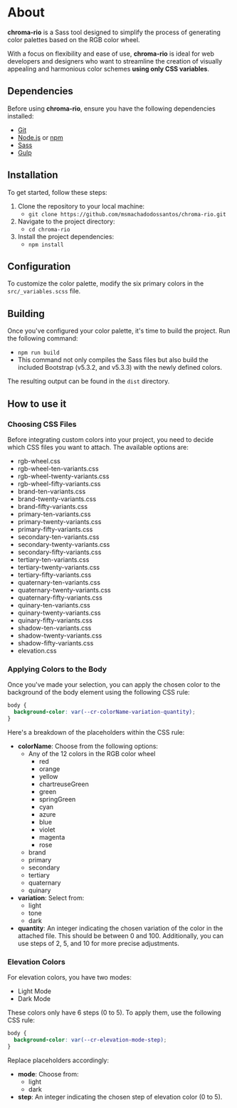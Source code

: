 # About

**chroma-rio** is a Sass tool designed to simplify the process of generating color palettes based on the RGB color wheel.

With a focus on flexibility and ease of use, **chroma-rio** is ideal for web developers and designers who want to streamline the creation of visually appealing and harmonious color schemes **using only CSS variables**.

## Dependencies

Before using **chroma-rio**, ensure you have the following dependencies installed:

- [Git](https://git-scm.com/)
- [Node.js](https://nodejs.org/en) or [npm](https://www.npmjs.com/)
- [Sass](https://sass-lang.com/)
- [Gulp](https://gulpjs.com/)

## Installation

To get started, follow these steps:

1. Clone the repository to your local machine:
   - `git clone https://github.com/msmachadodossantos/chroma-rio.git`
2. Navigate to the project directory:
   - `cd chroma-rio`
3. Install the project dependencies:
   - `npm install`

## Configuration

To customize the color palette, modify the six primary colors in the `src/_variables.scss` file.

## Building

Once you've configured your color palette, it's time to build the project. Run the following command:

- `npm run build`
- This command not only compiles the Sass files but also build the included Bootstrap (v5.3.2, and v5.3.3) with the newly defined colors.

The resulting output can be found in the `dist` directory.

## How to use it

### Choosing CSS Files

Before integrating custom colors into your project, you need to decide which CSS files you want to attach. The available options are:

- rgb-wheel.css
- rgb-wheel-ten-variants.css
- rgb-wheel-twenty-variants.css
- rgb-wheel-fifty-variants.css
- brand-ten-variants.css
- brand-twenty-variants.css
- brand-fifty-variants.css
- primary-ten-variants.css
- primary-twenty-variants.css
- primary-fifty-variants.css
- secondary-ten-variants.css
- secondary-twenty-variants.css
- secondary-fifty-variants.css
- tertiary-ten-variants.css
- tertiary-twenty-variants.css
- tertiary-fifty-variants.css
- quaternary-ten-variants.css
- quaternary-twenty-variants.css
- quaternary-fifty-variants.css
- quinary-ten-variants.css
- quinary-twenty-variants.css
- quinary-fifty-variants.css
- shadow-ten-variants.css
- shadow-twenty-variants.css
- shadow-fifty-variants.css
- elevation.css

### Applying Colors to the Body

Once you've made your selection, you can apply the chosen color to the background of the body element using the following CSS rule:

```css
body {
  background-color: var(--cr-colorName-variation-quantity);
}
```

Here's a breakdown of the placeholders within the CSS rule:

- **colorName**: Choose from the following options:
  - Any of the 12 colors in the RGB color wheel
    - red
    - orange
    - yellow
    - chartreuseGreen
    - green
    - springGreen
    - cyan
    - azure
    - blue
    - violet
    - magenta
    - rose
  - brand
  - primary
  - secondary
  - tertiary
  - quaternary
  - quinary
- **variation**: Select from:
  - light
  - tone
  - dark
- **quantity**: An integer indicating the chosen variation of the color in the attached file. This should be between 0 and 100. Additionally, you can use steps of 2, 5, and 10 for more precise adjustments.

### Elevation Colors

For elevation colors, you have two modes:

- Light Mode
- Dark Mode

These colors only have 6 steps (0 to 5). To apply them, use the following CSS rule:

```css
body {
  background-color: var(--cr-elevation-mode-step);
}
```

Replace placeholders accordingly:

- **mode**: Choose from:
  - light
  - dark
- **step**: An integer indicating the chosen step of elevation color (0 to 5).
